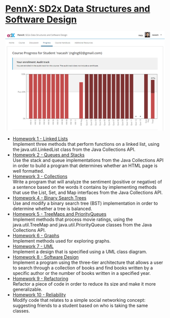 # [PennX: SD2x Data Structures and Software Design](https://www.edx.org/course/data-structures-software-design-pennx-sd2x)
![Course progress](/SD2xProgress.png?raw=true "SD2x Course progress")
* [Homework 1 - Linked Lists](https://courses.edx.org/courses/course-v1:PennX+SD2x+2T2017/courseware/44fa2fc239fa479baabfb7cbac8bcfb6/d16178c5ecce4daab963b6f46389992a/?activate_block_id=block-v1%3APennX%2BSD2x%2B2T2017%2Btype%40sequential%2Bblock%40d16178c5ecce4daab963b6f46389992a)  
Implement three methods that perform functions on a linked list, using the java.util.LinkedList class from the Java Collections API.
* [Homework 2 - Queues and Stacks](https://courses.edx.org/courses/course-v1:PennX+SD2x+2T2017/courseware/44fa2fc239fa479baabfb7cbac8bcfb6/c246839fafee4770975035fd1c2bed51/?activate_block_id=block-v1%3APennX%2BSD2x%2B2T2017%2Btype%40sequential%2Bblock%40c246839fafee4770975035fd1c2bed51)  
Use the stack and queue implementations from the Java Collections API in order to build a program that determines whether an HTML page is well formatted.
* [Homework 3 - Collections](https://courses.edx.org/courses/course-v1:PennX+SD2x+2T2017/courseware/44fa2fc239fa479baabfb7cbac8bcfb6/486c0e96406d4cd898628ed07612cb67/?child=first)  
Write a program that will analyze the sentiment (positive or negative) of a sentence based on the words it contains by implementing methods that use the List, Set, and Map interfaces from the Java Collections API.
* [Homework 4 - Binary Search Trees](https://courses.edx.org/courses/course-v1:PennX+SD2x+2T2017/courseware/969de2fc74c340b7917fabf78d940f65/b9d9c8350ac042e1940a37d6d31b08e7/?child=first)    
Use and modify a binary search tree (BST) implementation in order to determine whether a tree is balanced.
* [Homework 5 - TreeMaps and PriorityQueues](https://courses.edx.org/courses/course-v1:PennX+SD2x+2T2017/courseware/969de2fc74c340b7917fabf78d940f65/daa142fa0a6b48d2932559590bce3efa/?activate_block_id=block-v1%3APennX%2BSD2x%2B2T2017%2Btype%40sequential%2Bblock%40daa142fa0a6b48d2932559590bce3efa)  
Implement methods that process movie ratings, using the java.util.TreeMap and java.util.PriorityQueue classes from the Java Collections API.
* [Homework 6 - Graphs](https://courses.edx.org/courses/course-v1:PennX+SD2x+2T2017/courseware/969de2fc74c340b7917fabf78d940f65/f0fa49ad9e284346ad3b863250a8526b/?activate_block_id=block-v1%3APennX%2BSD2x%2B2T2017%2Btype%40sequential%2Bblock%40f0fa49ad9e284346ad3b863250a8526b)  
Implement methods used for exploring graphs.
* [Homework 7 - UML](https://courses.edx.org/courses/course-v1:PennX+SD2x+2T2017/courseware/bd1ca9ec42034882bee3dbf3bb80c912/e387eff4315f4dce9dd0cd986e6ef82d/?activate_block_id=block-v1%3APennX%2BSD2x%2B2T2017%2Btype%40sequential%2Bblock%40e387eff4315f4dce9dd0cd986e6ef82d)  
Implement a design that is specified using a UML class diagram.
* [Homework 8 - Software Design](https://courses.edx.org/courses/course-v1:PennX+SD2x+2T2017/courseware/bd1ca9ec42034882bee3dbf3bb80c912/dfe067073833470cb93dff6b3efad0a0/?activate_block_id=block-v1%3APennX%2BSD2x%2B2T2017%2Btype%40sequential%2Bblock%40dfe067073833470cb93dff6b3efad0a0)  
Implement a program using the three-tier architecture that allows a user to search through a collection of books and find books written by a specific author or the number of books written in a specified year.
* [Homework 9 - Refactoring](https://courses.edx.org/courses/course-v1:PennX+SD2x+2T2017/courseware/2762c877e0824a62b88cc161cffe401b/1a5677a66e2d44b098c55a4b1723262c/?activate_block_id=block-v1%3APennX%2BSD2x%2B2T2017%2Btype%40sequential%2Bblock%401a5677a66e2d44b098c55a4b1723262c)  
Refactor a piece of code in order to reduce its size and make it more generalizable.
* [Homework 10 - Reliability](https://courses.edx.org/courses/course-v1:PennX+SD2x+2T2017/courseware/2762c877e0824a62b88cc161cffe401b/36272b673f7344789c48933017e18d71/?activate_block_id=block-v1%3APennX%2BSD2x%2B2T2017%2Btype%40sequential%2Bblock%4036272b673f7344789c48933017e18d71)  
Modify code that relates to a simple social networking concept: suggesting friends to a student based on who is taking the same classes.